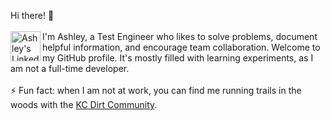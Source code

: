 Hi there! 👋
<br />
<br />
<a href="https://www.linkedin.com/in/ashleybshaw/" target="_blank">
  <img align="left" alt="Ashley's LinkedIn" width="48px" color="blue" src="https://raw.githubusercontent.com/peterthehan/peterthehan/master/assets/linkedin.svg" />
</a>
I'm Ashley, a Test  Engineer who likes to solve problems, document helpful information, and encourage team collaboration. Welcome to my GitHub profile. It's mostly filled with learning experiments, as I am not a full-time developer.
<br />
<br />
⚡ Fun fact: when I am not at work, you can find me running trails in the woods with the <a href="https://www.kcdirtcommunity.com/">KC Dirt Community</a>.
<br />






<!--
**ashbshaw/ashbshaw** is a ✨ _special_ ✨ repository because its `README.md` (this file) appears on your GitHub profile.

Here are some ideas to get you started:

- 🔭 I’m currently working on ...
- 🌱 I’m currently learning ...
- 👯 I’m looking to collaborate on ...
- 🤔 I’m looking for help with ...
- 💬 Ask me about ...
- 📫 How to reach me: ...
- 😄 Pronouns: ...
- ⚡ Fun fact: ...
-->
